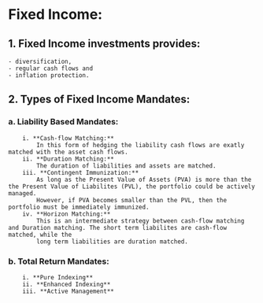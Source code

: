 # Fixed Income:<br>

## 1. Fixed Income investments provides:<br>
    - diversification,
    - regular cash flows and 
    - inflation protection.
    
## 2. Types of Fixed Income Mandates:<br>

### a. Liability Based Mandates: <br>
        i. **Cash-flow Matching:** 
            In this form of hedging the liability cash flows are exatly matched with the asset cash flows.
        ii. **Duration Matching:** 
            The duration of liabilities and assets are matched.
        iii. **Contingent Immunization:**
            As long as the Present Value of Assets (PVA) is more than the the Present Value of Liabilites (PVL), the portfolio could be actively managed.
            However, if PVA becomes smaller than the PVL, then the portfolio must be immediately immunized.
        iv. **Horizon Matching:**
            This is an intermediate strategy between cash-flow matching and Duration matching. The short term liabilites are cash-flow matched, while the
            long term liabilities are duration matched.
            
### b. Total Return Mandates:<br>
        i. **Pure Indexing**
        ii. **Enhanced Indexing**
        iii. **Active Management**
